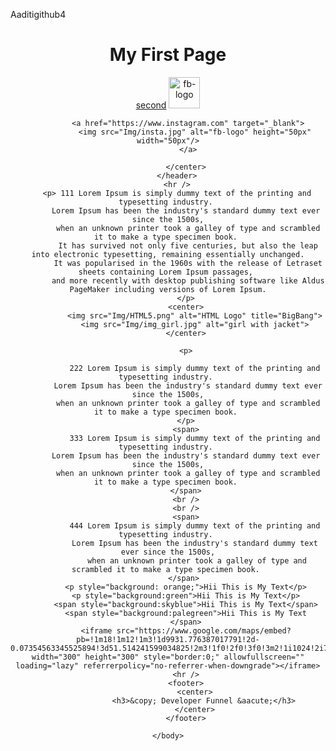 Aaditigithub4
<html>
    <head>
        <title> Developer Funnel </title>
    </head>
    <body>
        <header>
            <center>
             <h1> My First Page</h1>
             <a href="second.html">second</a>
             <a href="https://www.facebook.com" target="_blank">
                <img src="Img/facebook.png" alt="fb-logo" height="50px"  width="50px"/>
             </a>

             <a href="https://www.instagram.com" target="_blank">
                <img src="Img/insta.jpg" alt="fb-logo" height="50px"  width="50px"/>
             </a>

            </center>
        </header>
        <hr />
        <p> 111 Lorem Ipsum is simply dummy text of the printing and typesetting industry. 
            Lorem Ipsum has been the industry's standard dummy text ever since the 1500s,
             when an unknown printer took a galley of type and scrambled it to make a type specimen book. 
             It has survived not only five centuries, but also the leap into electronic typesetting, remaining essentially unchanged.
             It was popularised in the 1960s with the release of Letraset sheets containing Lorem Ipsum passages, 
             and more recently with desktop publishing software like Aldus PageMaker including versions of Lorem Ipsum.
            </p>
            <center>
                <img src="Img/HTML5.png" alt="HTML Logo" title="BigBang">
                <img src="Img/img_girl.jpg" alt="girl with jacket">
            </center>

            <p>

                222 Lorem Ipsum is simply dummy text of the printing and typesetting industry. 
             Lorem Ipsum has been the industry's standard dummy text ever since the 1500s,
             when an unknown printer took a galley of type and scrambled it to make a type specimen book. 
            </p>
            <span>
                333 Lorem Ipsum is simply dummy text of the printing and typesetting industry. 
            Lorem Ipsum has been the industry's standard dummy text ever since the 1500s,
             when an unknown printer took a galley of type and scrambled it to make a type specimen book. 
            </span>
            <br />
            <br />
            <span>
                444 Lorem Ipsum is simply dummy text of the printing and typesetting industry. 
                Lorem Ipsum has been the industry's standard dummy text ever since the 1500s,
                 when an unknown printer took a galley of type and scrambled it to make a type specimen book. 
            </span> 
            <p style="background: orange;">Hii This is My Text</p>
            <p style="background:green">Hii This is My Text</p>
            <span style="background:skyblue">Hii This is My Text</span>
            <span style="background:palegreen">Hii This is My Text
            </span>
            <iframe src="https://www.google.com/maps/embed?pb=!1m18!1m12!1m3!1d9931.776387017791!2d-0.07354563345525894!3d51.514241599034825!2m3!1f0!2f0!3f0!3m2!1i1024!2i768!4f13.1!3m3!1m2!1s0x4876034add2a4013%3A0x260eae2ed0510822!2sWhitechapel%2C%20London%2C%20UK!5e0!3m2!1sen!2sin!4v1682006685699!5m2!1sen!2sin" width="300" height="300" style="border:0;" allowfullscreen="" loading="lazy" referrerpolicy="no-referrer-when-downgrade"></iframe>
            <hr />
            <footer>
                <center>
                    <h3>&copy; Developer Funnel &aacute;</h3>
                </center>
            </footer>

    </body>
</html>
